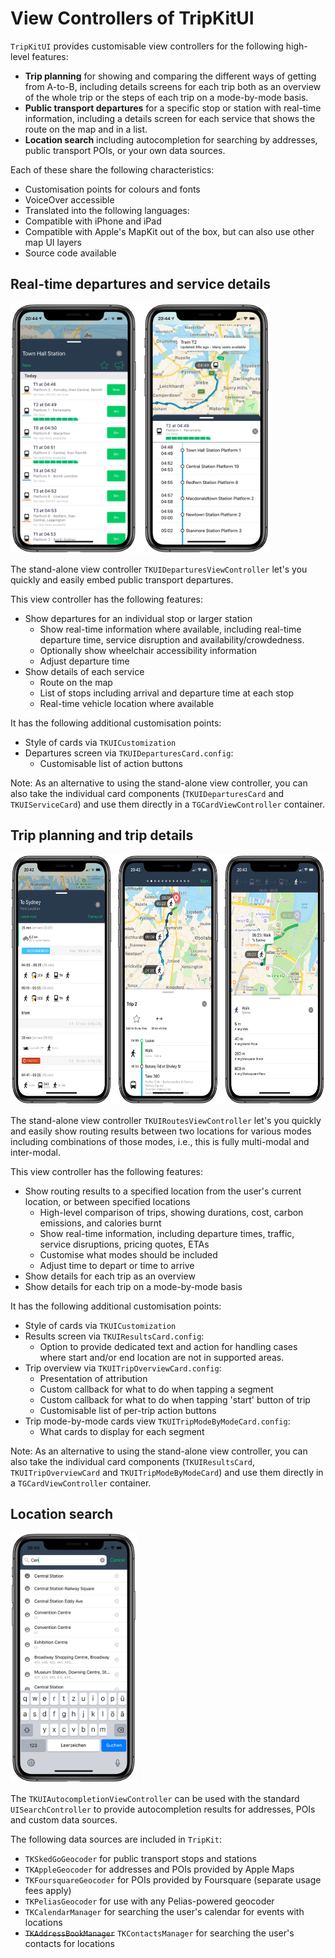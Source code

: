 # View Controllers of TripKitUI

`TripKitUI` provides customisable view controllers for the following high-level features:

- **Trip planning** for showing and comparing the different ways of getting from A-to-B, including details screens for each trip both as an overview of the whole trip or the steps of each trip on a mode-by-mode basis.
- **Public transport departures** for a specific stop or station with real-time information, including a details screen for each service that shows the route on the map and in a list.
- **Location search** including autocompletion for searching by addresses, public transport POIs, or your own data sources.

Each of these share the following characteristics:

- Customisation points for colours and fonts
- VoiceOver accessible
- Translated into the following languages: 
- Compatible with iPhone and iPad
- Compatible with Apple's MapKit out of the box, but can also use other map UI layers
- Source code available

## Real-time departures and service details

<img src="assets/departures.png" height="400px" />

The stand-alone view controller `TKUIDeparturesViewController` let's you quickly and easily embed public transport departures. 

This view controller has the following features:

- Show departures for an individual stop or larger station
	- Show real-time information where available, including real-time departure time, service disruption and availability/crowdedness.
	- Optionally show wheelchair accessibility information
	- Adjust departure time
- Show details of each service
	- Route on the map
	- List of stops including arrival and departure time at each stop
	- Real-time vehicle location where available

It has the following additional customisation points:

- Style of cards via `TKUICustomization`
- Departures screen via `TKUIDeparturesCard.config`:
  - Customisable list of action buttons

Note: As an alternative to using the stand-alone view controller, you can also take the individual card components (`TKUIDeparturesCard` and `TKUIServiceCard`) and use them directly in a `TGCardViewController` container.

## Trip planning and trip details

<img src="assets/routing.png" height="400px" />

The stand-alone view controller `TKUIRoutesViewController` let's you quickly and easily show routing results between two locations for various modes including combinations of those modes, i.e., this is fully multi-modal and inter-modal.

This view controller has the following features:

- Show routing results to a specified location from the user's current location, or between specified locations
	- High-level comparison of trips, showing durations, cost, carbon emissions, and calories burnt
	- Show real-time information, including departure times, traffic, service disruptions, pricing quotes, ETAs
	- Customise what modes should be included
	- Adjust time to depart or time to arrive
- Show details for each trip as an overview
- Show details for each trip on a mode-by-mode basis

It has the following additional customisation points:

- Style of cards via `TKUICustomization`
- Results screen via `TKUIResultsCard.config`:
	- Option to provide dedicated text and action for handling cases where start and/or end location are not in supported areas.
- Trip overview via `TKUITripOverviewCard.config`:
	- Presentation of attribution
	- Custom callback for what to do when tapping a segment
	- Custom callback for what to do when tapping 'start' button of trip
	- Customisable list of per-trip action buttons
- Trip mode-by-mode cards view `TKUITripModeByModeCard.config`:
	- What cards to display for each segment

Note: As an alternative to using the stand-alone view controller, you can also take the individual card components (`TKUIResultsCard`, `TKUITripOverviewCard` and `TKUITripModeByModeCard`) and use them directly in a `TGCardViewController` container.


## Location search

<img src="assets/search.png" height="400px" />

The `TKUIAutocompletionViewController` can be used with the standard `UISearchController` to provide autocompletion results for addresses, POIs and custom data sources.

The following data sources are included in `TripKit`:

- `TKSkedGoGeocoder` for public transport stops and stations
- `TKAppleGeocoder` for addresses and POIs provided by Apple Maps
- `TKFoursquareGeocoder` for POIs provided by Foursquare (separate usage fees apply)
- `TKPeliasGeocoder` for use with any Pelias-powered geocoder
- `TKCalendarManager` for searching the user's calendar for events with locations
- ~~`TKAddressBookManager`~~ `TKContactsManager` for searching the  user's contacts for locations